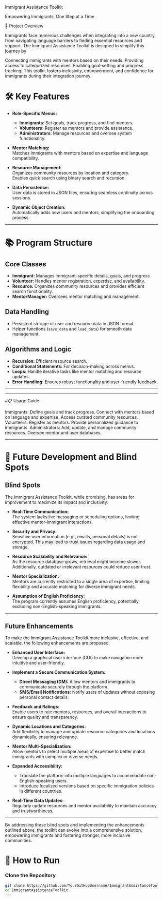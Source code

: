 
Immigrant Assistance Toolkit

Empowering Immigrants, One Step at a Time

🌟 Project Overview

Immigrants face numerous challenges when integrating into a new country, from navigating language barriers to finding essential resources and support. The Immigrant Assistance Toolkit is designed to simplify this journey by:

Connecting immigrants with mentors based on their needs.
Providing access to categorized resources.
Enabling goal-setting and progress tracking.
This toolkit fosters inclusivity, empowerment, and confidence for immigrants during their integration journey.

# 🛠️ Key Features

- **Role-Specific Menus:**  
  - **Immigrants:** Set goals, track progress, and find mentors.  
  - **Volunteers:** Register as mentors and provide assistance.  
  - **Administrators:** Manage resources and oversee system functionality.

- **Mentor Matching:**  
  Matches immigrants with mentors based on expertise and language compatibility.

- **Resource Management:**  
  Organizes community resources by location and category.  
  Enables quick search using binary search and recursion.

- **Data Persistence:**  
  User data is stored in JSON files, ensuring seamless continuity across sessions.

- **Dynamic Object Creation:**  
  Automatically adds new users and mentors, simplifying the onboarding process.

---

# 📚 Program Structure

## **Core Classes**
- **Immigrant:** Manages immigrant-specific details, goals, and progress.  
- **Volunteer:** Handles mentor registration, expertise, and availability.  
- **Resource:** Organizes community resources and provides efficient search functionality.  
- **MentorManager:** Oversees mentor matching and management.

## **Data Handling**
- Persistent storage of user and resource data in JSON format.  
- Helper functions (`save_data` and `load_data`) for smooth data management.

## **Algorithms and Logic**
- **Recursion:** Efficient resource search.  
- **Conditional Statements:** For decision-making across menus.  
- **Loops:** Handle iterative tasks like mentor matching and resource updates.  
- **Error Handling:** Ensures robust functionality and user-friendly feedback.

---


---
#📋 Usage Guide

Immigrants:
Define goals and track progress.
Connect with mentors based on language and expertise.
Access curated community resources.
Volunteers:
Register as mentors.
Provide personalized guidance to immigrants.
Administrators:
Add, update, and manage community resources.
Oversee mentor and user databases.

---
# 🌟 Future Development and Blind Spots

## **Blind Spots**
The Immigrant Assistance Toolkit, while promising, has areas for improvement to maximize its impact and inclusivity:

- **Real-Time Communication:**  
  The system lacks live messaging or scheduling options, limiting effective mentor-immigrant interactions.

- **Security and Privacy:**  
  Sensitive user information (e.g., emails, personal details) is not encrypted. This may lead to trust issues regarding data usage and storage.

- **Resource Scalability and Relevance:**  
  As the resource database grows, retrieval might become slower. Additionally, outdated or irrelevant resources could reduce user trust.

- **Mentor Specialization:**  
  Mentors are currently restricted to a single area of expertise, limiting flexibility and accurate matching for diverse immigrant needs.

- **Assumption of English Proficiency:**  
  The program currently assumes English proficiency, potentially excluding non-English-speaking immigrants.

---

## **Future Enhancements**
To make the Immigrant Assistance Toolkit more inclusive, effective, and scalable, the following enhancements are proposed:

- **Enhanced User Interface:**  
  Develop a graphical user interface (GUI) to make navigation more intuitive and user-friendly.

- **Implement a Secure Communication System:**  
  - **Direct Messaging (DM):** Allow mentors and immigrants to communicate securely through the platform.  
  - **SMS/Email Notifications:** Notify users of updates without exposing personal contact details.

- **Feedback and Ratings:**  
  Enable users to rate mentors, resources, and overall interactions to ensure quality and transparency.

- **Dynamic Locations and Categories:**  
  Add flexibility to manage and update resource categories and locations dynamically, ensuring relevance.

- **Mentor Multi-Specialization:**  
  Allow mentors to select multiple areas of expertise to better match immigrants with complex or diverse needs.

- **Expanded Accessibility:**  
  - Translate the platform into multiple languages to accommodate non-English-speaking users.  
  - Introduce localized versions based on specific immigration policies in different countries.

- **Real-Time Data Updates:**  
  Regularly update resources and mentor availability to maintain accuracy and trustworthiness.

---

By addressing these blind spots and implementing the enhancements outlined above, the toolkit can evolve into a comprehensive solution, empowering immigrants and fostering stronger, more inclusive communities.


# 🚀 How to Run

### Clone the Repository
```bash
git clone https://github.com/YourGitHubUsername/ImmigrantAssistanceToolkit.git
cd ImmigrantAssistanceToolkit
---
